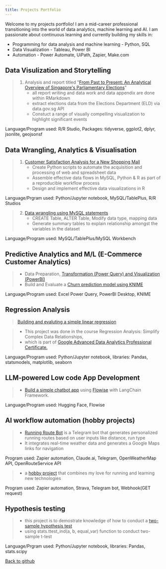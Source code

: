```yaml
---
title: Projects Portfolio
---
```

Welcome to my projects portfolio! I am a mid-career professional transitioning into the world of data analytics, machine learning and AI. I am passionate about continuous learning and currently building my skills in:  
*  Programming for data analysis and machine learning - Python, SQL  
*  Data Visualization - Tableau, Power BI  
*  Automation - Power Automate, UiPath, Zapier, Make.com 

## Data Visulization and Storytelling  
> 1. Analysis and report titled "[From Past to Present: An Analytical Overview of Singapore's Parliamentary Elections](https://cheeweeng.github.io/R_prog_capstone_project/ANL501_Rmarkdown.html)"
>    * all report writing and data work and data appendix are done within RMarkdown
>    * extract elections data from the Elections Department (ELD) via data.gov.sg API
>    * Constuct a range of visually compelling visualization to highlight significant events
<p>Language/Program used: R/R Studio, Packages: tidyverse, ggplot2, dplyr, jsonlite, geojsonsf</p>

## Data Wrangling, Analytics & Visualisation

> 1. [Customer Satisfaction Analysis for a New Shopping Mall](https://cheeweeng.github.io/Data_Wrangling_Capstone_SUSS/)
>    * Create Python scripts to automate the acquisition and processing of web and spreadsheet data
>    * Assemble effective data flows in MySQL, Python & R as part of a reproducible workflow process
>    * Design and implement effective data visualizations in R  
<p>Language/Prgram used: Python/Jupyter notebook, MySQL/TablePlus, R/R Studios</p>

> 2. [Data wrangling using MySQL statements](https://cheeweeng.github.io/data_wrangling_MySQL/)
>    * CREATE Table, ALTER Table, Modify data type, mapping data
>    * Generate summary tables to explain relationship amongst the variables in the dataset  
<p>Language/Program used: MySQL/TablePlus/MySQL Workbench</p>

## Predictive Analytics and M/L (E-Commerce Customer Analytics)
>    * Data Preparation, [Transformation (Power Query) and Visualization (PowerBI)](https://cheeweeng.github.io/Data-Transformation-and-Visualization/)
>    * Build and Evaluate a [Churn prediction model using KNIME](https://cheeweeng.github.io/Churn-Prediction-Model-in-KNIME/)
<p>Language/Program used: Excel Power Query, PowerBI Desktop, KNIME</p>  

## Regression Analysis  
>  [Building and evaluting a simple linear regression](https://cheeweeng.github.io/simple-linear-regression/)

> * This project was done in the course Regression Analysis: Simplify Complex Data Relationships,
> * which is part of [Google Advanced Data Analytics Professional Certificate.](https://coursera.org/share/f5603c8340d61c6a02fbfb912433d3b4)
<p>Language/Program used: Python/Jupyter notebook, libraries: Pandas, statsmodels, matplotlib, seaborn</p>  

## LLM-powered Low code App Development  
> * [Build a simple chatbot app](https://cheeweeng.github.io/Build-a-Simple-Chatbot-App/) using [Flowise](https://cheeweeng.github.io/Setup-Flowise-on-Hugging-Face/) with LangChain Framework.
<p>Language/Program used: Hugging Face, Flowise 

## AI workflow automation (hobby projects)  
>* [Running Route Bot](https://cheeweeng.github.io/Running-route-bot/) is a Telegram bot that generates personalized running routes based on user inputs like distance, run type
>* It integrates real-time weather data and generates a Google Maps links for navigation
<p>Program used: Zapier automation, Claude.ai, Telegram, OpenWeatherMap API, OpenRouteService API</p>

>* a [hobby project](https://cheeweeng.github.io/zapier-automation/) that combines my love for running and learning new technologies
<p>Program used: Zapier automation, Strava, Telegram bot, Webhook(GET request) </p>  

## Hypothesis testing
>* this project is to demostrate knowledge of how to conduct a [two-sample hypothesis test](https://cheeweeng.github.io/Hypothesis-testing/)
>* using stats.ttest_ind(a, b, equal_var) function to conduct two-sample t-test
<p>Language/Prgram used: Python/Jupyter notebook, libraries: Pandas, stats.scipy</p>

[Back to github](https://github.com/cheeweeng)

